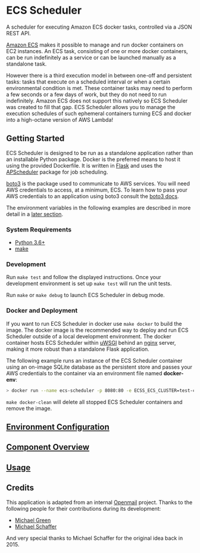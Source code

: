 # ECS Scheduler

A scheduler for executing Amazon ECS docker tasks, controlled via a JSON REST API.

[Amazon ECS](http://docs.aws.amazon.com/AmazonECS/latest/developerguide/Welcome.html) makes it possible to manage and run docker containers on EC2 instances. An ECS task, consisting of one or more docker containers, can be run indefinitely as a service or can be launched manually as a standalone task.

However there is a third execution model in between one-off and persistent tasks: tasks that execute on a scheduled interval or when a certain environmental condition is met. These container tasks may need to perform a few seconds or a few days of work, but they do not need to run indefinitely. Amazon ECS does not support this natively so ECS Scheduler was created to fill that gap. ECS Scheduler allows you to manage the execution schedules of such ephemeral containers turning ECS and docker into a high-octane version of AWS Lambda!

## Getting Started

ECS Scheduler is designed to be run as a standalone application rather than an installable Python package. Docker is the preferred means to host it using the provided Dockerfile. It is written in [Flask](https://flask.palletsprojects.com/) and uses the [APScheduler](https://apscheduler.readthedocs.io/en/latest/) package for job scheduling.

[boto3](https://github.com/boto/boto3) is the package used to communicate to AWS services. You will need AWS credentials to access, at a minimum, ECS. To learn how to pass your AWS credentials to an application using boto3 consult the [boto3 docs](https://boto3.amazonaws.com/v1/documentation/api/latest/index.html).

The environment variables in the following examples are described in more detail in a [later section](#environment-configuration).

### System Requirements

- [Python 3.6+](https://www.python.org)
- [make](https://www.gnu.org/software/make/)

### Development

Run `make test` and follow the displayed instructions. Once your development environment is set up `make test` will run the unit tests.

Run `make` or `make debug` to launch ECS Scheduler in debug mode.

### Docker and Deployment

If you want to run ECS Scheduler in docker use `make docker` to build the image. The docker image is the recommended way to deploy and run ECS Scheduler outside of a local development environment. The docker container hosts ECS Scheduler within [uWSGI](https://uwsgi-docs.readthedocs.io/en/latest/) behind an [nginx](http://nginx.org) server, making it more robust than a standalone Flask application.

The following example runs an instance of the ECS Scheduler container using an on-image SQLite database as the persistent store and passes your AWS credentials to the container via an environment file named **docker-env**:

```sh
> docker run --name ecs-scheduler -p 8080:80 -e ECSS_ECS_CLUSTER=test-cluster -e ECSS_SQLITE_FILE=/var/opt/ecss/ecs-scheduler.db --env-file ~/.aws/docker-env -d ecs-scheduler
```

`make docker-clean` will delete all stopped ECS Scheduler containers and remove the image.

## [Environment Configuration](doc/ENVIRONMENT.md)

## [Component Overview](doc/COMPONENTS.md)

## [Usage](doc/USAGE.md)

## Credits

This application is adapted from an internal [Openmail](https://github.com/Openmail) project. Thanks to the following people for their contributions during its development:

- [Michael Green](https://github.com/mgreen)
- [Michael Schaffer](https://github.com/mtschaffer)

And very special thanks to Michael Schaffer for the original idea back in 2015.
